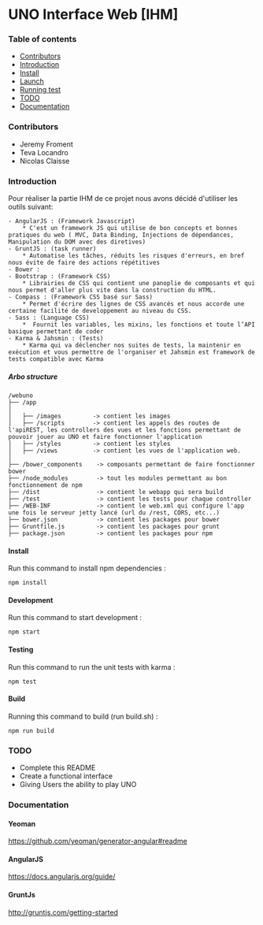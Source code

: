 # UNO Interface Web [IHM]

### Table of contents

- [Contributors](#contributors)
- [Introduction](#introduction)
- [Install](#install)
- [Launch](#launch)
- [Running test](#running-test)
- [TODO](#todo)
- [Documentation](#Documentation)

### Contributors

* Jeremy Froment
* Teva Locandro
* Nicolas Claisse

### Introduction 

Pour réaliser la partie IHM de ce projet nous avons décidé d'utiliser les outils suivant:

    - AngularJS : (Framework Javascript)
        * C'est un framework JS qui utilise de bon concepts et bonnes pratiques du web ( MVC, Data Binding, Injections de dépendances, Manipulation du DOM avec des diretives)
    - GruntJS : (task runner)
        * Automatise les tâches, réduits les risques d'erreurs, en bref nous évite de faire des actions répétitives
    - Bower :
    - Bootstrap : (Framework CSS)
        * Librairies de CSS qui contient une panoplie de composants et qui nous permet d'aller plus vite dans la construction du HTML.
    - Compass : (Framework CSS basé sur Sass)
        * Permet d'écrire des lignes de CSS avancés et nous accorde une certaine facilité de developpement au niveau du CSS.
    - Sass : (Language CSS)
        *  Fournit les variables, les mixins, les fonctions et toute l’API basique permettant de coder
    - Karma & Jahsmin : (Tests)
        * Karma qui va déclencher nos suites de tests, la maintenir en exécution et vous permettre de l'organiser et Jahsmin est framework de tests compatible avec Karma
    
##### Arbo structure

```
/webuno
├── /app 
│
│   ├── /images         -> contient les images
│   ├── /scripts        -> contient les appels des routes de l'apiREST, les controllers des vues et les fonctions permettant de pouvoir jouer au UNO et faire fonctionner l'application       
│   ├── /styles         -> contient les styles
│   ├── /views          -> contient les vues de l'application web.
│
├── /bower_components    -> composants permettant de faire fonctionner bower
├── /node_modules        -> tout les modules permettant au bon fonctionnement de npm
├── /dist                -> contient le webapp qui sera build
├── /test                -> contient les tests pour chaque controller
├── /WEB-INF             -> contient le web.xml qui configure l'app une fois le serveur jetty lancé (url du /rest, CORS, etc...)
├── bower.json           -> contient les packages pour bower
├── Gruntfile.js         -> contient les packages pour grunt
├── package.json         -> contient les packages pour npm
```

#### Install

Run this command to install npm dependencies :
```
npm install
```

#### Development

Run this command to start development :
```
npm start
```

#### Testing

Run this command to run the unit tests with karma :
```
npm test
```

#### Build

Running this command to build (run build.sh) :
```
npm run build
```

### TODO

* Complete this README
* Create a functional interface
* Giving Users the ability to play UNO

### Documentation

#### Yeoman

https://github.com/yeoman/generator-angular#readme

#### AngularJS

https://docs.angularjs.org/guide/

#### GruntJs 

http://gruntjs.com/getting-started